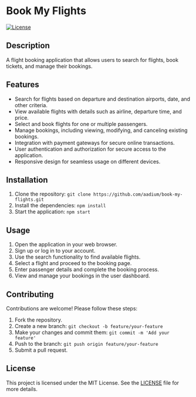 # Book My Flights

[![License](https://img.shields.io/badge/license-MIT-red.svg)](LICENSE)

## Description

A flight booking application that allows users to search for flights, book tickets, and manage their bookings.

## Features

- Search for flights based on departure and destination airports, date, and other criteria.
- View available flights with details such as airline, departure time, and price.
- Select and book flights for one or multiple passengers.
- Manage bookings, including viewing, modifying, and canceling existing bookings.
- Integration with payment gateways for secure online transactions.
- User authentication and authorization for secure access to the application.
- Responsive design for seamless usage on different devices.

## Installation

1. Clone the repository: `git clone https://github.com/aadium/book-my-flights.git`
2. Install the dependencies: `npm install`
4. Start the application: `npm start`

## Usage

1. Open the application in your web browser.
2. Sign up or log in to your account.
3. Use the search functionality to find available flights.
4. Select a flight and proceed to the booking page.
5. Enter passenger details and complete the booking process.
6. View and manage your bookings in the user dashboard.

## Contributing

Contributions are welcome! Please follow these steps:

1. Fork the repository.
2. Create a new branch: `git checkout -b feature/your-feature`
3. Make your changes and commit them: `git commit -m 'Add your feature'`
4. Push to the branch: `git push origin feature/your-feature`
5. Submit a pull request.

## License

This project is licensed under the MIT License. See the [LICENSE](LICENSE) file for more details.
